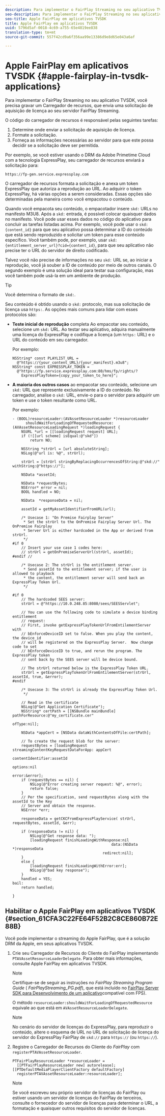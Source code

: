```yaml
---
description: Para implementar o FairPlay Streaming no seu aplicativo TVSDK, você precisa gravar um Carregador de recursos, que envia uma solicitação de aquisição de licença ao seu servidor FairPlay Streaming.
seo-description: Para implementar o FairPlay Streaming no seu aplicativo TVSDK, você precisa gravar um Carregador de recursos, que envia uma solicitação de aquisição de licença ao seu servidor FairPlay Streaming.
seo-title: Apple FairPlay em aplicativos TVSDK
title: Apple FairPlay em aplicativos TVSDK
uuid: 5796d5af-0018-4c69-a755-65e4819ee838
translation-type: tm+mt
source-git-commit: 557f42cd9a6f356aa99e13386d9e8d65e043a6af

---
```



# Apple FairPlay em aplicativos TVSDK {#apple-fairplay-in-tvsdk-applications}

Para implementar o FairPlay Streaming no seu aplicativo TVSDK, você precisa gravar um Carregador de recursos, que envia uma solicitação de aquisição de licença ao seu servidor FairPlay Streaming.

O código do carregador de recursos é responsável pelas seguintes tarefas:

1. Determine onde enviar a solicitação de aquisição de licença.
1. Formate a solicitação.
1. Forneça as informações necessárias ao servidor para que este possa decidir se a solicitação deve ser permitida.

Por exemplo, se você estiver usando o DRM da Adobe Primetime Cloud com a tecnologia ExpressPlay, seu carregador de recursos enviará a solicitação para:

```
https://fp-gen.service.expressplay.com
```

O carregador de recursos formata a solicitação e anexa um token ExpressPlay que autoriza a reprodução ao URL. Ao adquirir o token ExpressPlay, há várias opções a serem consideradas. Essas opções são determinadas pela maneira como você empacotou o conteúdo.

Quando você empacota seu conteúdo, o empacotador insere `skd:` URLs no manifesto M3U8. Após a `skd:` entrada, é possível colocar quaisquer dados no manifesto. Você pode usar esses dados no código do aplicativo para concluir as tarefas listadas acima. Por exemplo, você pode usar o `skd:{content_id}` para que seu aplicativo possa determinar a ID do conteúdo que está sendo reproduzido e solicitar um token para esse conteúdo específico. Você também pode, por exemplo, usar `skd:{entitlement_server_url}?cid={content_id}`, para que seu aplicativo não precise ter o URL do servidor de direito codificado.

Talvez você não precise de informações no seu `skd:` URL se, ao iniciar a reprodução, você já souber a ID de conteúdo por meio de outros canais. O segundo exemplo é uma solução ideal para testar sua configuração, mas você também pode usá-la em um ambiente de produção.

>[!TIP]
>
>Você determina o formato de `skd:`.

Seu conteúdo é obtido usando o `skd:` protocolo, mas sua solicitação de licença usa `https:`. As opções mais comuns para lidar com esses protocolos são:

* **Teste inicial de reprodução** completa Ao empacotar seu conteúdo, selecione um `skd:` URL. Ao testar seu aplicativo, adquira manualmente uma licença do ExpressPlay e codifique a licença (um `https:` URL) e o URL do conteúdo em seu carregador.

   Por exemplo:

   ```
   NSString* const PLAYLIST_URL =  
     @"https://{your_content_URL}/{your_manifest}.m3u8"; 
   NSString* const EXPRESSPLAY_TOKEN =  
     @"https://fp.service.expressplay.com:80/hms/fp/rights/? 
       ExpressPlayToken={copy_your_token_to_here}";
   ```

* **A maioria dos outros casos** ao empacotar seu conteúdo, selecione um `skd:` URL que represente exclusivamente a ID do conteúdo. No carregador, analise o `skd:` URL, envie-o para o servidor para adquirir um token e use o token resultante como URL.

   Por exemplo:

   ```
   - (BOOL)resourceLoader:(AVAssetResourceLoader *)resourceLoader  
         shouldWaitForLoadingOfRequestedResource:(AVAssetResourceLoadingRequest *)loadingRequest { 
       NSURL *url = [[loadingRequest request] URL]; 
       if (![[url scheme] isEqual:@"skd"]) 
           return NO; 
   
       NSString *strUrl = [url absoluteString]; 
       NSLog(@"url is: %@", strUrl); 
   
       strUrl = [strUrl stringByReplacingOccurrencesOfString:@"skd://" withString:@"https://"]; 
   
       NSData *assetId; 
   
       NSData *requestBytes; 
       NSError* error = nil; 
       BOOL handled = NO; 
   
       NSData  *responseData = nil; 
   
       assetId = getMyAssetIdentifierFromURL(url); 
   
       /* Usecase 1: "On Premise Fairplay Server" 
        * Set the strUrl to the OnPremise Fairplay Server Url. The OnPremise Fairplay  
        * Server Url is either hardcoded in the App or derived from strUrl. 
        */ 
   #if 0  
       // Insert your use case 1 codes here: 
       // strUrl = getOnPremiseServerUrl(strUrl, assetId); 
   #endif // 
   
       /* Usecase 2: The strUrl is the entitlement server. 
        * Send assetId to the entitlement server; if the user is allowed to playback  
        * the content, the entitlement server will send back an ExpressPlay Token Url. 
        */ 
   
   #if 0 
       // The hardcoded SEES server: 
       strUrl = @"https://10.0.248.85:8080/sees/SEESServlet"; 
   
       // You can use the following code to simulate a device binding entitlement  
       // request:  
       // First, invoke getExpressPlayTokenUrlFromEntilementServer with  
       // bEnforceDeviceID set to false. When you play the content, the device_id  
       // will be registered on the ExpressPlay Server.  Now change code to set  
       // bEnforceDeviceID to true, and rerun the program. The ExpressPlay token  
       // sent back by the SEES server will be device bound. 
   
       // The strUrl returned below is the ExpressPlay Token URL. 
       strUrl = getExpressPlayTokenUrlFromEntilementServer(strUrl, assetId, true, &error); 
   #endif 
   
       /* Usecase 3: The strUrl is already the ExpressPlay Token Url. 
        */ 
   
       // Read in the certificate 
       NSLog(@"Get Application Certificate"); 
       NSString* certPath = [[NSBundle mainBundle] pathForResource:@"my_certificate.cer"  
                                                            ofType:nil]; 
   
       NSData *appCert = [NSData dataWithContentsOfFile:certPath]; 
   
       // To create the request blob for the server: 
       requestBytes = [loadingRequest streamingContentKeyRequestDataForApp: appCert 
                                                         contentIdentifier:assetId  
                                                                   options:nil  
                                                                     error:&error]; 
       if (requestBytes == nil) { 
           NSLog(@"Error creating server request: %@", error); 
           return false; 
       } 
       // Per the specification, send requestBytes along with the assetId to the Key 
       // Server and obtain the response. 
       NSError *err; 
   
       responseData = getCKCFromExpressPlayService( strUrl, requestBytes, assetId, &err); 
   
       if (responseData != nil) { 
           NSLog(@"Get response data: "); 
           [loadingRequest finishLoadingWithResponse:nil  
                                                data:(NSData *)responseData 
                                            redirect:nil]; 
       } 
       else { 
           [loadingRequest finishLoadingWithError:err]; 
           NSLog(@"bad key response"); 
       } 
       handled = YES; 
   bail: 
       return handled; 
   
   }
   ```

## Habilitar o Apple FairPlay em aplicativos TVSDK {#section_61CFA3C22FE64F52B2C8CE860B72E88B}

Você pode implementar o streaming do Apple FairPlay, que é a solução DRM da Apple, em seus aplicativos TVSDK.

1. Crie seu Carregador de Recursos do Cliente do FairPlay implementando `PTAVAssetResourceLoaderDelegate`. Para obter mais informações, consulte Apple FairPlay em aplicativos TVSDK.

   >[!NOTE]
   >
   >Certifique-se de seguir as instruções no *FairPlay Streaming Program Guide* ( *FairPlayStreaming_PG.pdf*), que está incluído no [FairPlay Server SDK para Desenvolvimento de um aplicativo](https://developer.apple.com/services-account/download?path=/Developer_Tools/FairPlay_Streaming_SDK/FairPlay_Streaming_Server_SDK.zip)compatível com FPS).

   O método `resourceLoader:shouldWaitForLoadingOfRequestedResource` equivale ao que está em `AVAssetResourceLoaderDelegate`.

   >[!NOTE]
   >
   >No cenário do servidor de licenças do ExpressPlay, para reproduzir o conteúdo, altere o esquema de URL no URL de solicitação de licença do servidor do ExpressPlay FairPlay de `skd://` para `https://` (ou `https://`).

1. Registre o Carregador de Recursos do Cliente do *FairPlay* com `registerPTAVAssetResourceLoader`.

   ```
   PTFairPlayResourceLoader *resourceLoader =  
     [[PTFairPlayResourceLoader new] autorelease];  
   [[PTDefaultMediaPlayerClientFactory defaultFactory]  
     registerPTAVAssetResourceLoader:resourceLoader];
   ```

   >[!NOTE]
   >
   >Se você escreveu seu próprio servidor de licenças do FairPlay ou estiver usando um servidor de licenças do FairPlay de terceiros, consulte o fornecedor do servidor de licenças para determinar o URL, a formatação e quaisquer outros requisitos do servidor de licenças.